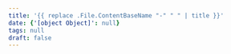 ```yaml
---
title: '{{ replace .File.ContentBaseName "-" " " | title }}'
date: {'[object Object]': null}
tags: null
draft: false
---
```



